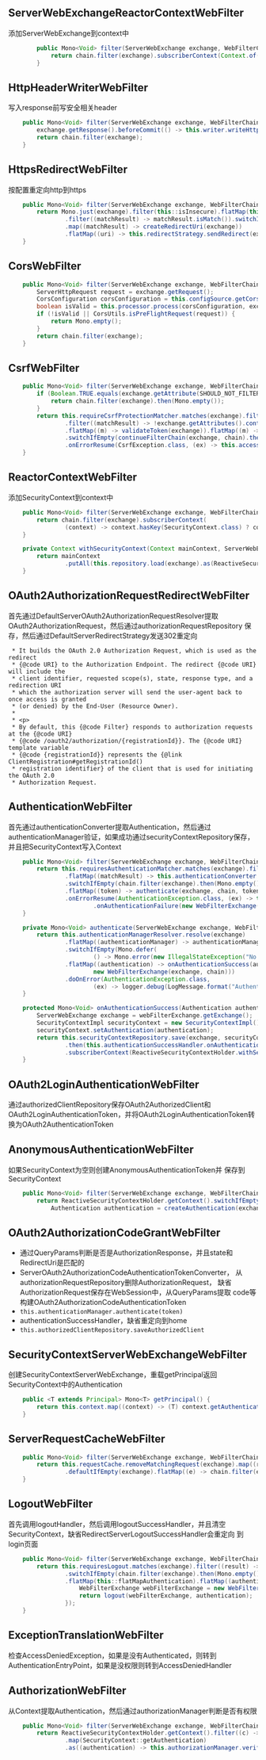
## ServerWebExchangeReactorContextWebFilter

添加ServerWebExchange到context中

```java
		public Mono<Void> filter(ServerWebExchange exchange, WebFilterChain chain) {
			return chain.filter(exchange).subscriberContext(Context.of(ServerWebExchange.class, exchange));
		}
```

## HttpHeaderWriterWebFilter

写入response前写安全相关header

```java
	public Mono<Void> filter(ServerWebExchange exchange, WebFilterChain chain) {
		exchange.getResponse().beforeCommit(() -> this.writer.writeHttpHeaders(exchange));
		return chain.filter(exchange);
	}
```

## HttpsRedirectWebFilter

按配置重定向http到https

```java
	public Mono<Void> filter(ServerWebExchange exchange, WebFilterChain chain) {
		return Mono.just(exchange).filter(this::isInsecure).flatMap(this.requiresHttpsRedirectMatcher::matches)
				.filter((matchResult) -> matchResult.isMatch()).switchIfEmpty(chain.filter(exchange).then(Mono.empty()))
				.map((matchResult) -> createRedirectUri(exchange))
				.flatMap((uri) -> this.redirectStrategy.sendRedirect(exchange, uri));
	}
```

## CorsWebFilter

```java
	public Mono<Void> filter(ServerWebExchange exchange, WebFilterChain chain) {
		ServerHttpRequest request = exchange.getRequest();
		CorsConfiguration corsConfiguration = this.configSource.getCorsConfiguration(exchange);
		boolean isValid = this.processor.process(corsConfiguration, exchange);
		if (!isValid || CorsUtils.isPreFlightRequest(request)) {
			return Mono.empty();
		}
		return chain.filter(exchange);
	}
```

## CsrfWebFilter

```java
	public Mono<Void> filter(ServerWebExchange exchange, WebFilterChain chain) {
		if (Boolean.TRUE.equals(exchange.getAttribute(SHOULD_NOT_FILTER))) {
			return chain.filter(exchange).then(Mono.empty());
		}
		return this.requireCsrfProtectionMatcher.matches(exchange).filter(MatchResult::isMatch)
				.filter((matchResult) -> !exchange.getAttributes().containsKey(CsrfToken.class.getName()))
				.flatMap((m) -> validateToken(exchange)).flatMap((m) -> continueFilterChain(exchange, chain))
				.switchIfEmpty(continueFilterChain(exchange, chain).then(Mono.empty()))
				.onErrorResume(CsrfException.class, (ex) -> this.accessDeniedHandler.handle(exchange, ex));
	}
```

## ReactorContextWebFilter

添加SecurityContext到context中

```java
	public Mono<Void> filter(ServerWebExchange exchange, WebFilterChain chain) {
		return chain.filter(exchange).subscriberContext(
				(context) -> context.hasKey(SecurityContext.class) ? context : withSecurityContext(context, exchange));
	}

	private Context withSecurityContext(Context mainContext, ServerWebExchange exchange) {
		return mainContext
				.putAll(this.repository.load(exchange).as(ReactiveSecurityContextHolder::withSecurityContext));
	}
```

## OAuth2AuthorizationRequestRedirectWebFilter

首先通过DefaultServerOAuth2AuthorizationRequestResolver提取
OAuth2AuthorizationRequest，然后通过authorizationRequestRepository
保存，然后通过DefaultServerRedirectStrategy发送302重定向

```
 * It builds the OAuth 2.0 Authorization Request, which is used as the redirect
 * {@code URI} to the Authorization Endpoint. The redirect {@code URI} will include the
 * client identifier, requested scope(s), state, response type, and a redirection URI
 * which the authorization server will send the user-agent back to once access is granted
 * (or denied) by the End-User (Resource Owner).
 *
 * <p>
 * By default, this {@code Filter} responds to authorization requests at the {@code URI}
 * {@code /oauth2/authorization/{registrationId}}. The {@code URI} template variable
 * {@code {registrationId}} represents the {@link ClientRegistration#getRegistrationId()
 * registration identifier} of the client that is used for initiating the OAuth 2.0
 * Authorization Request.
```

## AuthenticationWebFilter

首先通过authenticationConverter提取Authentication，然后通过
authenticationManager验证，如果成功通过securityContextRepository保存，
并且把SecurityContext写入Context

```java
	public Mono<Void> filter(ServerWebExchange exchange, WebFilterChain chain) {
		return this.requiresAuthenticationMatcher.matches(exchange).filter((matchResult) -> matchResult.isMatch())
				.flatMap((matchResult) -> this.authenticationConverter.convert(exchange))
				.switchIfEmpty(chain.filter(exchange).then(Mono.empty()))
				.flatMap((token) -> authenticate(exchange, chain, token))
				.onErrorResume(AuthenticationException.class, (ex) -> this.authenticationFailureHandler
						.onAuthenticationFailure(new WebFilterExchange(exchange, chain), ex));
	}

	private Mono<Void> authenticate(ServerWebExchange exchange, WebFilterChain chain, Authentication token) {
		return this.authenticationManagerResolver.resolve(exchange)
				.flatMap((authenticationManager) -> authenticationManager.authenticate(token))
				.switchIfEmpty(Mono.defer(
						() -> Mono.error(new IllegalStateException("No provider found for " + token.getClass()))))
				.flatMap((authentication) -> onAuthenticationSuccess(authentication,
						new WebFilterExchange(exchange, chain)))
				.doOnError(AuthenticationException.class,
						(ex) -> logger.debug(LogMessage.format("Authentication failed: %s", ex.getMessage())));
	}

	protected Mono<Void> onAuthenticationSuccess(Authentication authentication, WebFilterExchange webFilterExchange) {
		ServerWebExchange exchange = webFilterExchange.getExchange();
		SecurityContextImpl securityContext = new SecurityContextImpl();
		securityContext.setAuthentication(authentication);
		return this.securityContextRepository.save(exchange, securityContext)
				.then(this.authenticationSuccessHandler.onAuthenticationSuccess(webFilterExchange, authentication))
				.subscriberContext(ReactiveSecurityContextHolder.withSecurityContext(Mono.just(securityContext)));
	}
```

## OAuth2LoginAuthenticationWebFilter

通过authorizedClientRepository保存OAuth2AuthorizedClient和OAuth2LoginAuthenticationToken，并将OAuth2LoginAuthenticationToken转
换为OAuth2AuthenticationToken

## AnonymousAuthenticationWebFilter

如果SecurityContext为空则创建AnonymousAuthenticationToken并
保存到SecurityContext

```java
	public Mono<Void> filter(ServerWebExchange exchange, WebFilterChain chain) {
		return ReactiveSecurityContextHolder.getContext().switchIfEmpty(Mono.defer(() -> {
			Authentication authentication = createAuthentication(exchange);
```

## OAuth2AuthorizationCodeGrantWebFilter

- 通过QueryParams判断是否是AuthorizationResponse，并且state和
RedirectUri是匹配的
- ServerOAuth2AuthorizationCodeAuthenticationTokenConverter，
从authorizationRequestRepository删除AuthorizationRequest，
缺省AuthorizationRequest保存在WebSession中，从QueryParams提取
code等构建OAuth2AuthorizationCodeAuthenticationToken
- `this.authenticationManager.authenticate(token)`
- authenticationSuccessHandler，缺省重定向到home
- `this.authorizedClientRepository.saveAuthorizedClient`

## SecurityContextServerWebExchangeWebFilter

创建SecurityContextServerWebExchange，重载getPrincipal返回
SecurityContext中的Authentication

```java
	public <T extends Principal> Mono<T> getPrincipal() {
		return this.context.map((context) -> (T) context.getAuthentication());
	}
```

## ServerRequestCacheWebFilter

```java
	public Mono<Void> filter(ServerWebExchange exchange, WebFilterChain chain) {
		return this.requestCache.removeMatchingRequest(exchange).map((r) -> exchange.mutate().request(r).build())
				.defaultIfEmpty(exchange).flatMap((e) -> chain.filter(e));
	}
```

## LogoutWebFilter

首先调用logoutHandler，然后调用logoutSuccessHandler，并且清空
SecurityContext，缺省RedirectServerLogoutSuccessHandler会重定向
到login页面

```java
	public Mono<Void> filter(ServerWebExchange exchange, WebFilterChain chain) {
		return this.requiresLogout.matches(exchange).filter((result) -> result.isMatch())
				.switchIfEmpty(chain.filter(exchange).then(Mono.empty())).map((result) -> exchange)
				.flatMap(this::flatMapAuthentication).flatMap((authentication) -> {
					WebFilterExchange webFilterExchange = new WebFilterExchange(exchange, chain);
					return logout(webFilterExchange, authentication);
				});
	}
```

## ExceptionTranslationWebFilter

检查AccessDeniedException，如果是没有Authenticated，则转到
AuthenticationEntryPoint，如果是没权限则转到AccessDeniedHandler

## AuthorizationWebFilter

从Context提取Authentication，然后通过authorizationManager判断是否有权限

```java
	public Mono<Void> filter(ServerWebExchange exchange, WebFilterChain chain) {
		return ReactiveSecurityContextHolder.getContext().filter((c) -> c.getAuthentication() != null)
				.map(SecurityContext::getAuthentication)
				.as((authentication) -> this.authorizationManager.verify(authentication, exchange))
```
